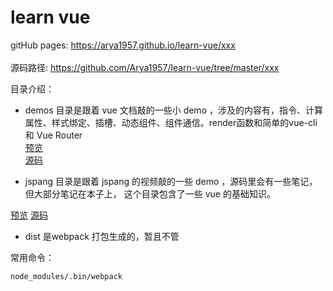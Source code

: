 # learn vue

gitHub pages:
https://arya1957.github.io/learn-vue/xxx   
<br > 
源码路径:
https://github.com/Arya1957/learn-vue/tree/master/xxx

目录介绍： 
- demos 目录是跟着 vue 文档敲的一些小 demo ，涉及的内容有，指令、计算属性、样式绑定、插槽、动态组件、组件通信。render函数和简单的vue-cli 和 Vue Router <br>
[预览](https://arya1957.github.io/learn-vue/demos/demos.html ) <br>
[源码]() <br>


- jspang 目录是跟着 jspang 的视频敲的一些 demo ，源码里会有一些笔记，但大部分笔记在本子上，
这个目录包含了一些 vue 的基础知识。 

[预览](https://arya1957.github.io/learn-vue/jspang/) 
[源码](https://github.com/Arya1957/learn-vue/tree/master/jspang/primary) <br>
- dist 是webpack 打包生成的，暂且不管

常用命令：

`node_modules/.bin/webpack`

